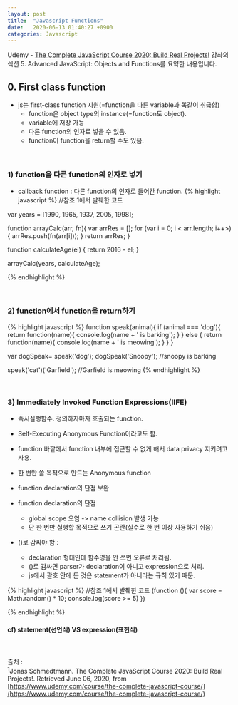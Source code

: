 ```yaml
---
layout: post
title:  "Javascript Functions"
date:   2020-06-13 01:40:27 +0900
categories: Javascript
---
```


Udemy - [The Complete JavaScript Course 2020: Build Real Projects!](https://www.udemy.com/course/the-complete-javascript-course/) 강좌의 섹션 5. Advanced JavaScript: Objects and Functions를 요약한 내용입니다.

## 0. First class function
- js는 first-class function 지원(=function을 다른 variable과 똑같이 취급함)
    + function은 object type의 instance(=function도 object). 
    + variable에 저장 가능
    + 다른 function의 인자로 넣을 수 있음.
    + function이 function을 return할 수도 있음.

<br/>

### 1) function을 다른 function의 인자로 넣기
- callback function : 다른 function의 인자로 들어간 function.
{% highlight javascript %}
//참조 1에서 발췌한 코드

var years = [1990, 1965, 1937, 2005, 1998];

function arrayCalc(arr, fn){
    var arrRes = [];
    for (var i = 0; i < arr.length; i++>){
        arrRes.push(fn(arr[i]));
    }
    return arrRes;
}

function calculateAge(el) {
    return 2016 - el;
}

arrayCalc(years, calculateAge);

{% endhighlight %}

<br/>

### 2) function에서 function을 return하기
{% highlight javascript %}
function speak(animal){
    if (animal === 'dog'){
        return function(name){
            console.log(name + ' is barking');
        }
    } else {
        return function(name){
            console.log(name + ' is meowing');
        }
    }
}

var dogSpeak= speak('dog');
dogSpeak('Snoopy'); //snoopy is barking

speak('cat')('Garfield'); //Garfield is meowing
{% endhighlight %}

<br/>

### 3) Immediately Invoked Function Expressions(IIFE)
- 즉시실행함수. 정의하자마자 호출되는 function. 

- Self-Executing Anonymous Function이라고도 함. 

- function 바깥에서 function 내부에 접근할 수 없게 해서 data privacy 지키려고 사용.

- 한 번만 쓸 목적으로 만드는 Anonymous function 

- function declaration의 단점 보완

- function declaration의 단점  
    + global scope 오염 -> name collision 발생 가능
    + 단 한 번만 실행할 목적으로 쓰기 곤란(실수로 한 번 이상 사용하기 쉬움) 

- ()로 감싸야 함 : 
    + declaration 형태인데 함수명을 안 쓰면 오류로 처리됨.
    + ()로 감싸면 parser가 declaration이 아니고 expression으로 처리. 
    + js에서 괄호 안에 든 것은 statement가 아니라는 규칙 있기 때문. 

{% highlight javascript %}
//참조 1에서 발췌한 코드
(function (){
    var score = Math.random() * 10;
    console.log(score >= 5)
})

{% endhighlight %}

#### cf) statement(선언식) VS expression(표현식)


<br/><br/>
출처 : <br/>
<sup>1</sup>Jonas Schmedtmann. The Complete JavaScript Course 2020: Build Real Projects!. Retrieved June 06, 2020, from [https://www.udemy.com/course/the-complete-javascript-course/](https://www.udemy.com/course/the-complete-javascript-course/)<br/>
